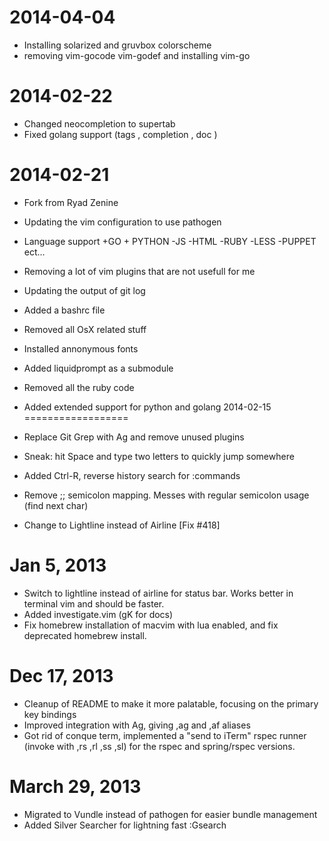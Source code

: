2014-04-04
==================
 * Installing solarized and gruvbox colorscheme
 * removing vim-gocode vim-godef and installing vim-go

2014-02-22
==================
 * Changed neocompletion to supertab
 * Fixed golang support (tags , completion , doc )
 
2014-02-21
==================
 
 * Fork from Ryad Zenine 
 * Updating the vim configuration to use pathogen
 * Language support +GO + PYTHON -JS -HTML -RUBY -LESS -PUPPET ect... 
 * Removing a lot of vim plugins that are not usefull for me 
 * Updating the output of git log
 * Added a bashrc file 
 * Removed all OsX related stuff
 * Installed annonymous fonts 
 * Added liquidprompt as a submodule  
 * Removed all the ruby code 
 * Added extended support for python and golang
2014-02-15
==================

 * Replace Git Grep with Ag and remove unused plugins
 * Sneak: hit Space and type two letters to quickly jump somewhere
 * Added Ctrl-R, reverse history search for :commands
 * Remove ;; semicolon mapping. Messes with regular semicolon usage (find next char)
 * Change to Lightline instead of Airline [Fix #418]

Jan 5, 2013
==================

* Switch to lightline instead of airline for status bar. Works better in terminal vim and should be faster.
* Added investigate.vim (gK for docs)
* Fix homebrew installation of macvim with lua enabled, and fix deprecated homebrew install.

Dec 17, 2013
==================

* Cleanup of README to make it more palatable, focusing on the primary key bindings
* Improved integration with Ag, giving ,ag and ,af aliases
* Got rid of conque term, implemented a "send to iTerm" rspec runner (invoke with ,rs ,rl ,ss ,sl) for the rspec and spring/rspec versions.

March 29, 2013
==================

* Migrated to Vundle instead of pathogen for easier bundle management
* Added Silver Searcher for lightning fast :Gsearch
